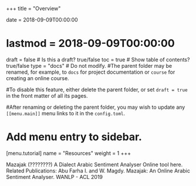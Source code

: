 +++
title = "Overview"

date = 2018-09-09T00:00:00
# lastmod = 2018-09-09T00:00:00

draft = false  # Is this a draft? true/false
toc = true  # Show table of contents? true/false
type = "docs"  # Do not modify.
#The parent folder may be renamed, for example, to `docs` for project documentation or `course` for creating an online course.

#To disable this feature, either delete the parent folder, or set `draft = true` in the front matter of all its pages. 

#After renaming or deleting the parent folder, you may wish to update any `[[menu.main]]` menu links to it in the `config.toml`. 

# Add menu entry to sidebar.
[menu.tutorial]
  name = "Resources"
  weight = 1
+++

Mazajak (????????)
A Dialect Arabic Sentiment Analyser
Online tool here.
Related Publications:
Abu Farha I. and W. Magdy. Mazajak: An Online Arabic Sentiment Analyser. WANLP - ACL 2019

